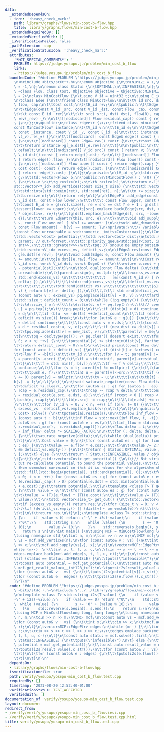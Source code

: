 ```yaml
---
data:
  _extendedDependsOn:
  - icon: ':heavy_check_mark:'
    path: library/graphs/flows/min-cost-b-flow.hpp
    title: library/graphs/flows/min-cost-b-flow.hpp
  _extendedRequiredBy: []
  _extendedVerifiedWith: []
  _isVerificationFailed: false
  _pathExtension: cpp
  _verificationStatusIcon: ':heavy_check_mark:'
  attributes:
    '*NOT_SPECIAL_COMMENTS*': ''
    PROBLEM: https://judge.yosupo.jp/problem/min_cost_b_flow
    links:
    - https://judge.yosupo.jp/problem/min_cost_b_flow
  bundledCode: "#define PROBLEM \"https://judge.yosupo.jp/problem/min_cost_b_flow\"\
    \n\n#include <bits/stdc++.h>\n\nenum Objective {\n\tMINIMIZE = 1,\n\tMAXIMIZE\
    \ = -1,\n};\n\nenum class Status {\n\tOPTIMAL,\n\tINFEASIBLE,\n};\n\ntemplate\
    \ <class Flow, class Cost, Objective objective = Objective::MINIMIZE, Flow SCALING_FACTOR\
    \ = 2>\nclass MinCostFlow {\n\tusing V_id = uint32_t;\n\tusing E_id = uint32_t;\n\
    \n\tclass Edge {\n\t\tfriend class MinCostFlow;\n\n\t\tV_id src, dst;\n\t\tFlow\
    \ flow, cap;\n\t\tCost cost;\n\t\tE_id rev;\n\n\tpublic:\n\t\tEdge() = default;\n\
    \n\t\tEdge(const V_id _src, const V_id _dst, const Flow _cap, const Cost _cost,\n\
    \t\t\t const E_id _rev)\n\t\t\t: src(_src), dst(_dst), flow(0), cap(_cap), cost(_cost),\
    \ rev(_rev) {}\n\n\t\t[[nodiscard]] Flow residual_cap() const { return cap - flow;\
    \ }\n\t};\n\npublic:\n\tclass EdgePtr {\n\t\tfriend class MinCostFlow;\n\n\t\t\
    const MinCostFlow* instance;\n\t\tV_id v;\n\t\tE_id e;\n\n\t\tEdgePtr(const MinCostFlow*\
    \ const _instance, const V_id _v, const E_id _e)\n\t\t\t: instance(_instance),\
    \ v(_v), e(_e) {}\n\n\t\t[[nodiscard]] const Edge& edge() const { return instance->g[v][e];\
    \ }\n\n\t\t[[nodiscard]] const Edge& rev() const {\n\t\t\tconst Edge& _e = edge();\n\
    \t\t\treturn instance->g[_e.dst][_e.rev];\n\t\t}\n\n\tpublic:\n\t\tEdgePtr() =\
    \ default;\n\n\t\t[[nodiscard]] V_id src() const { return v; }\n\n\t\t[[nodiscard]]\
    \ V_id dst() const { return edge().dst; }\n\n\t\t[[nodiscard]] Flow flow() const\
    \ { return edge().flow; }\n\n\t\t[[nodiscard]] Flow lower() const { return -rev().cap;\
    \ }\n\n\t\t[[nodiscard]] Flow upper() const { return edge().cap; }\n\n\t\t[[nodiscard]]\
    \ Cost cost() const { return edge().cost; }\n\n\t\t[[nodiscard]] Cost gain() const\
    \ { return -edge().cost; }\n\t};\n\nprivate:\n\tV_id n;\n\tstd::vector<std::vector<Edge>>\
    \ g;\n\tstd::vector<Flow> b;\n\npublic:\n\tMinCostFlow() : n(0) {}\n\n\tV_id add_vertex()\
    \ {\n\t\t++n;\n\t\tg.resize(n);\n\t\tb.resize(n);\n\t\treturn n-1;\n\t}\n\n\t\
    std::vector<V_id> add_vertices(const size_t size) {\n\t\tstd::vector<V_id> ret(size);\n\
    \t\tstd::iota(std::begin(ret), std::end(ret), n);\n\t\tn += size;\n\t\tg.resize(n);\n\
    \t\tb.resize(n);\n\t\treturn ret;\n\t}\n\n\tEdgePtr add_edge(const V_id src, const\
    \ V_id dst, const Flow lower,\n\t\t\t\t\t const Flow upper, const Cost cost) {\n\
    \t\tconst E_id e = g[src].size(), re = src == dst ? e + 1 : g[dst].size();\n\t\
    \tassert(lower <= upper);\n\t\tg[src].emplace_back(Edge{src, dst, upper, cost\
    \ * objective, re});\n\t\tg[dst].emplace_back(Edge{dst, src, -lower, -cost * objective,\
    \ e});\n\t\treturn EdgePtr{this, src, e};\n\t}\n\n\tvoid add_supply(const V_id\
    \ v, const Flow amount) { b[v] += amount; }\n\n\tvoid add_demand(const V_id v,\
    \ const Flow amount) { b[v] -= amount; }\n\nprivate:\n\t// Variables used in calculation\n\
    \tconst Cost unreachable = std::numeric_limits<Cost>::max();\n\tCost farthest;\n\
    \tstd::vector<Cost> potential;\n\tstd::vector<Cost> dist;\n\tstd::vector<Edge*>\
    \ parent; // out-forrest.\n\tstd::priority_queue<std::pair<Cost, int>, std::vector<std::pair<Cost,\
    \ int>>,\n\t\tstd::greater<>>\n\t\t\tpq; // should be empty outside of dual()\n\
    \tstd::vector<V_id> excess_vs, deficit_vs;\n\n\tEdge& rev(const Edge& e) { return\
    \ g[e.dst][e.rev]; }\n\n\tvoid push(Edge& e, const Flow amount) {\n\t\te.flow\
    \ += amount;\n\t\tg[e.dst][e.rev].flow -= amount;\n\t}\n\n\tCost residual_cost(const\
    \ V_id src, const V_id dst, const Edge& e) {\n\t\treturn e.cost + potential[src]\
    \ - potential[dst];\n\t}\n\n\tbool dual(const Flow delta) {\n\t\tdist.assign(n,\
    \ unreachable);\n\t\tparent.assign(n, nullptr);\n\t\texcess_vs.erase(std::remove_if(std::begin(excess_vs),\
    \ std::end(excess_vs),\n\t\t\t\t\t\t\t\t\t   [&](const V_id v) { return b[v] <\
    \ delta; }),\n\t\t\t\t\t\tstd::end(excess_vs));\n\t\tdeficit_vs.erase(std::remove_if(std::begin(deficit_vs),\n\
    \t\t\t\t\t\t\t\t\t\tstd::end(deficit_vs),\n\t\t\t\t\t\t\t\t\t\t[&](const V_id\
    \ v) { return b[v] > -delta; }),\n\t\t\t\t\t\t std::end(deficit_vs));\n\t\tfor\
    \ (const auto v : excess_vs) pq.emplace(dist[v] = 0, v);\n\t\tfarthest = 0;\n\t\
    \tstd::size_t deficit_count = 0;\n\t\twhile (!pq.empty()) {\n\t\t\tCost d;\n\t\
    \t\tstd::size_t u;\n\t\t\tstd::tie(d, u) = pq.top();\n\t\t\t// const auto [d,\
    \ u] = pq.top();\n\t\t\tpq.pop();\n\t\t\tif (dist[u] < d) continue;\n\t\t\tfarthest\
    \ = d;\n\t\t\tif (b[u] <= -delta) ++deficit_count;\n\t\t\tif (deficit_count >=\
    \ deficit_vs.size()) break;\n\t\t\tfor (auto& e : g[u]) {\n\t\t\t\tif (e.residual_cap()\
    \ < delta) continue;\n\t\t\t\tconst auto v = e.dst;\n\t\t\t\tconst auto new_dist\
    \ = d + residual_cost(u, v, e);\n\t\t\t\tif (new_dist >= dist[v]) continue;\n\t\
    \t\t\tpq.emplace(dist[v] = new_dist, v);\n\t\t\t\tparent[v] = &e;\n\t\t\t}\n\t\
    \t}\n\t\tpq = decltype(pq)(); // pq.clear() doesn't exist.\n\t\tfor (V_id v =\
    \ 0; v < n; ++v) {\n\t\t\tpotential[v] += std::min(dist[v], farthest);\n\t\t}\n\
    \t\treturn deficit_count > 0;\n\t}\n\n\tvoid primal(const Flow delta) {\n\t\t\
    for (const auto t : deficit_vs) {\n\t\t\tif (dist[t] > farthest) continue;\n\t\
    \t\tFlow f = -b[t];\n\t\t\tV_id v;\n\t\t\tfor (v = t; parent[v] != nullptr; v\
    \ = parent[v]->src) {\n\t\t\t\tf = std::min(f, parent[v]->residual_cap());\n\t\
    \t\t}\n\t\t\tf = std::min(f, b[v]);\n\t\t\tf -= f % delta;\n\t\t\tif (f <= 0)\
    \ continue;\n\t\t\tfor (v = t; parent[v] != nullptr;) {\n\t\t\t\tauto& e = *parent[v];\n\
    \t\t\t\tpush(e, f);\n\t\t\t\tint u = parent[v]->src;\n\t\t\t\tif (e.residual_cap()\
    \ <= 0) parent[v] = nullptr;\n\t\t\t\tv = u;\n\t\t\t}\n\t\t\tb[t] += f;\n\t\t\t\
    b[v] -= f;\n\t\t}\n\t}\n\n\tvoid saturate_negative(const Flow delta) {\n\t\texcess_vs.clear();\n\
    \t\tdeficit_vs.clear();\n\t\tfor (auto& es : g) for (auto& e : es) {\n\t\t\tFlow\
    \ rcap = e.residual_cap();\n\t\t\trcap -= rcap % delta;\n\t\t\tconst Cost rcost\
    \ = residual_cost(e.src, e.dst, e);\n\t\t\tif (rcost < 0 || rcap < 0) {\n\t\t\t\
    \tpush(e, rcap);\n\t\t\t\tb[e.src] -= rcap;\n\t\t\t\tb[e.dst] += rcap;\n\t\t\t\
    }\n\t\t}\n\t\tfor (V_id v = 0; v < n; ++v) if (b[v] != 0) {\n\t\t\t(b[v] > 0 ?\
    \ excess_vs : deficit_vs).emplace_back(v);\n\t\t}\n\t}\n\npublic:\n\tstd::pair<Status,\
    \ Cost> solve() {\n\t\tpotential.resize(n);\n\n\t\tFlow inf_flow = 1;\n\t\tfor\
    \ (const auto t : b)\n\t\t\tinf_flow = std::max({inf_flow, t, -t});\n\t\tfor (const\
    \ auto& es : g) for (const auto& e : es)\n\t\t\tinf_flow = std::max({inf_flow,\
    \ e.residual_cap(), -e.residual_cap()});\n\t\tFlow delta = 1;\n\t\twhile (delta\
    \ < inf_flow) delta *= SCALING_FACTOR;\n\n\t\tfor (; delta; delta /= SCALING_FACTOR)\
    \ {\n\t\t\tsaturate_negative(delta);\n\t\t\twhile (dual(delta)) primal(delta);\n\
    \t\t}\n\n\t\tCost value = 0;\n\t\tfor (const auto& es : g) for (const auto& e\
    \ : es) {\n\t\t\tvalue += e.flow * e.cost;\n\t\t}\n\t\tvalue /= 2;\n\n\t\tif (excess_vs.empty()\
    \ && deficit_vs.empty()) {\n\t\t\treturn { Status::OPTIMAL, value / objective\
    \ };\n\t\t} else {\n\t\t\treturn { Status::INFEASIBLE, value / objective };\n\t\
    \t}\n\t}\n\n\tstd::vector<Cost> get_potential() {\n\t\t// Not strictly necessary,\
    \ but re-calculate potential to bound the potential values,\n\t\t// plus make\
    \ them somewhat canonical so that it is robust for the algorithm chaneges.\n\t\
    \tstd::fill(std::begin(potential), std::end(potential), 0);\n\t\tfor (size_t i\
    \ = 0; i < n; ++i) for (const auto& es : g) for (const auto& e : es)\n\t\t\tif\
    \ (e.residual_cap() > 0) potential[e.dst] = std::min(potential[e.dst], potential[e.src]\
    \ + e.cost);\n\t\treturn potential;\n\t}\n\ttemplate <class T> T get_result_value()\
    \ {\n\t\tT value = 0;\n\t\tfor (const auto& es : g) for (const auto& e : es) {\n\
    \t\t\tvalue += (T)(e.flow) * (T)(e.cost);\n\t\t}\n\t\tvalue /= (T)2;\n\t\treturn\
    \ value;\n\t}\n\tstd::vector<size_t> get_cut() {\n\t\tstd::vector<size_t> res;\n\
    \t\tif (excess_vs.empty()) return res;\n\t\tfor (size_t v = 0; v < n; ++v) {\n\
    \t\t\tif (deficit_vs.empty() || (dist[v] < unreachable))\n\t\t\t\tres.emplace_back(v);\n\
    \t\t}\n\t\treturn res;\n\t}\n};\n\ntemplate <class T> std::string i2s(T value)\
    \ {\n    if (value < 0) return \"-\" + i2s(-value);\n    if (value == 0) return\
    \ \"0\";\n    std::string s;\n    while (value) {\n        s += '0' + (value %\
    \ 10);\n        value /= 10;\n    }\n    std::reverse(s.begin(), s.end());\n \
    \   return s;\n}\n\nint main() {\n\tusing MCF = MinCostFlow<long long, long long>;\n\
    \tusing namespace std;\n\tint n, m;\n\tcin >> n >> m;\n\tMCF mcf;\n\tconst auto\
    \ vs = mcf.add_vertices(n);\n\tfor (const auto& v : vs) {\n\t\tint x;\n\t\tcin\
    \ >> x;\n\t\tmcf.add_supply(vs[v], x);\n\t}\n\tvector<MCF::EdgePtr> edges;\n\t\
    while (m--) {\n\t\tint s, t, l, u, c;\n\t\tcin >> s >> t >> l >> u >> c;\n\t\t\
    edges.emplace_back(mcf.add_edge(s, t, l, u, c));\n\t}\n\tconst auto status = mcf.solve().first;\n\
    \tif (status == Status::INFEASIBLE) {\n\t\tputs(\"infeasible\");\n\t} else {\n\
    \t\tconst auto potential = mcf.get_potential();\n\t\tconst auto result_value =\
    \ mcf.get_result_value<__int128_t>();\n\t\tputs(i2s(result_value).c_str());\n\t\
    \tfor (const auto& v : vs) {\n\t\t\tputs(i2s(potential[v]).c_str());\n\t\t}\n\t\
    \tfor (const auto& e : edges) {\n\t\t\tputs(i2s(e.flow()).c_str());\n\t\t}\n\t\
    }\n}\n"
  code: "#define PROBLEM \"https://judge.yosupo.jp/problem/min_cost_b_flow\"\n\n#include\
    \ <bits/stdc++.h>\n#include \"../../library/graphs/flows/min-cost-b-flow.hpp\"\
    \n\ntemplate <class T> std::string i2s(T value) {\n    if (value < 0) return \"\
    -\" + i2s(-value);\n    if (value == 0) return \"0\";\n    std::string s;\n  \
    \  while (value) {\n        s += '0' + (value % 10);\n        value /= 10;\n \
    \   }\n    std::reverse(s.begin(), s.end());\n    return s;\n}\n\nint main() {\n\
    \tusing MCF = MinCostFlow<long long, long long>;\n\tusing namespace std;\n\tint\
    \ n, m;\n\tcin >> n >> m;\n\tMCF mcf;\n\tconst auto vs = mcf.add_vertices(n);\n\
    \tfor (const auto& v : vs) {\n\t\tint x;\n\t\tcin >> x;\n\t\tmcf.add_supply(vs[v],\
    \ x);\n\t}\n\tvector<MCF::EdgePtr> edges;\n\twhile (m--) {\n\t\tint s, t, l, u,\
    \ c;\n\t\tcin >> s >> t >> l >> u >> c;\n\t\tedges.emplace_back(mcf.add_edge(s,\
    \ t, l, u, c));\n\t}\n\tconst auto status = mcf.solve().first;\n\tif (status ==\
    \ Status::INFEASIBLE) {\n\t\tputs(\"infeasible\");\n\t} else {\n\t\tconst auto\
    \ potential = mcf.get_potential();\n\t\tconst auto result_value = mcf.get_result_value<__int128_t>();\n\
    \t\tputs(i2s(result_value).c_str());\n\t\tfor (const auto& v : vs) {\n\t\t\tputs(i2s(potential[v]).c_str());\n\
    \t\t}\n\t\tfor (const auto& e : edges) {\n\t\t\tputs(i2s(e.flow()).c_str());\n\
    \t\t}\n\t}\n}\n"
  dependsOn:
  - library/graphs/flows/min-cost-b-flow.hpp
  isVerificationFile: true
  path: verify/yosupo/yosupo-min_cost_b_flow.test.cpp
  requiredBy: []
  timestamp: '2021-08-20 12:52:40-04:00'
  verificationStatus: TEST_ACCEPTED
  verifiedWith: []
documentation_of: verify/yosupo/yosupo-min_cost_b_flow.test.cpp
layout: document
redirect_from:
- /verify/verify/yosupo/yosupo-min_cost_b_flow.test.cpp
- /verify/verify/yosupo/yosupo-min_cost_b_flow.test.cpp.html
title: verify/yosupo/yosupo-min_cost_b_flow.test.cpp
---
```

